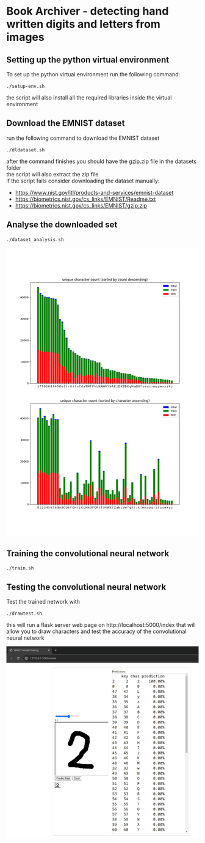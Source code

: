 # Book Archiver - detecting hand written digits and letters from images

## Setting up the python virtual environment
To set up the python virtual environment run the following command:

```
./setup-env.sh
```

the script will also install all the required libraries inside the virtual environment

## Download the EMNIST dataset
run the following command to download the EMNIST dataset 
```
./dldataset.sh
```
after the command finishes you should have the gzip.zip file in the datasets folder
<br>
the script will also extract the zip file
<br>
if the script fails consider downloading the dataset manually:
- https://www.nist.gov/itl/products-and-services/emnist-dataset
- https://biometrics.nist.gov/cs_links/EMNIST/Readme.txt
- https://biometrics.nist.gov/cs_links/EMNIST/gzip.zip

## Analyse the downloaded set
```
./dataset_analysis.sh
```
![char count image](stats/dataset_unqiue_count_all.png "character count")

## Training the convolutional neural network

```
./train.sh
```

## Testing the convolutional neural network

Test the trained network with
```
./drawtest.sh
```
this will run a flask server web page on 
http://localhost:5000/index
that will allow you to draw characters and test the accuracy of the convolutional neural network

![draw test image](images/drawtest.png "draw test")
